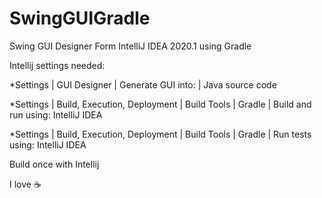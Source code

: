# SwingGUIGradle
Swing GUI Designer Form IntelliJ IDEA 2020.1 using Gradle

Intellij settings needed:

*Settings | GUI Designer | Generate GUI into: | Java source code

*Settings | Build, Execution, Deployment | Build Tools | Gradle | Build and run using: IntelliJ IDEA

*Settings | Build, Execution, Deployment | Build Tools | Gradle | Run tests using: IntelliJ IDEA

Build once with Intellij

I love :coffee:
